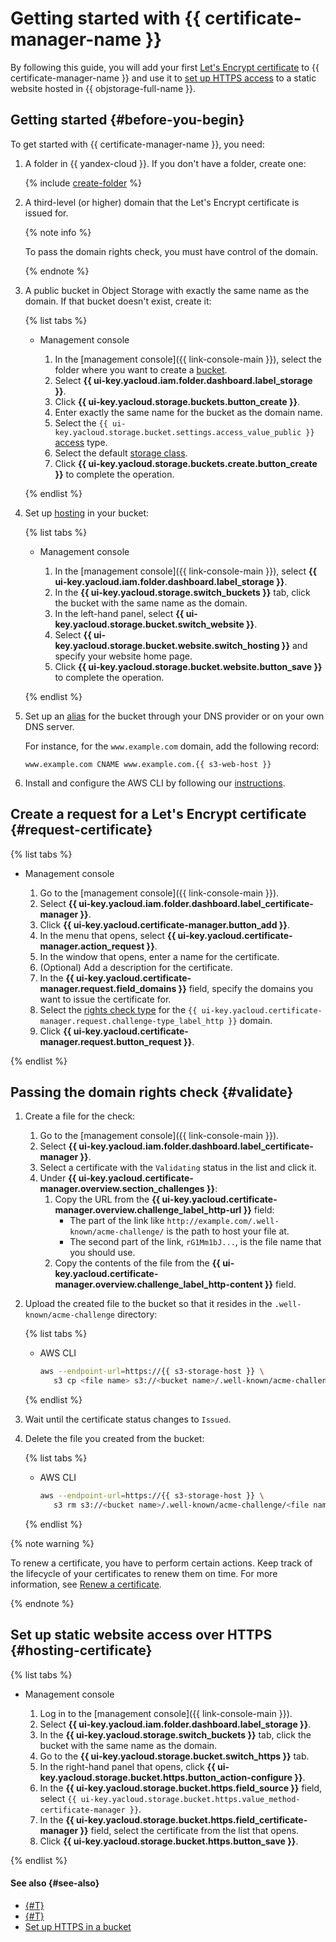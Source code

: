 # Getting started with {{ certificate-manager-name }}

By following this guide, you will add your first [Let's Encrypt certificate](../concepts/managed-certificate.md) to {{ certificate-manager-name }} and use it to [set up HTTPS access](../../storage/operations/hosting/certificate.md) to a static website hosted in {{ objstorage-full-name }}.

## Getting started {#before-you-begin}

To get started with {{ certificate-manager-name }}, you need:

1. A folder in {{ yandex-cloud }}. If you don't have a folder, create one:

   {% include [create-folder](../../_includes/create-folder.md) %}

1. A third-level (or higher) domain that the Let's Encrypt certificate is issued for.

   {% note info %}

   To pass the domain rights check, you must have control of the domain.

   {% endnote %}

1. A public bucket in Object Storage with exactly the same name as the domain. If that bucket doesn't exist, create it:

   {% list tabs %}

   - Management console

      1. In the [management console]({{ link-console-main }}), select the folder where you want to create a [bucket](../../storage/concepts/bucket.md).
      1. Select **{{ ui-key.yacloud.iam.folder.dashboard.label_storage }}**.
      1. Click **{{ ui-key.yacloud.storage.buckets.button_create }}**.
      1. Enter exactly the same name for the bucket as the domain name.
      1. Select the `{{ ui-key.yacloud.storage.bucket.settings.access_value_public }}` [access](../../storage/concepts/bucket.md#bucket-access) type.
      1. Select the default [storage class](../../storage/concepts/storage-class.md).
      1. Click **{{ ui-key.yacloud.storage.buckets.create.button_create }}** to complete the operation.

   {% endlist %}

1. Set up [hosting](../../storage/operations/hosting/setup.md) in your bucket:

   {% list tabs %}

   - Management console

      1. In the [management console]({{ link-console-main }}), select **{{ ui-key.yacloud.iam.folder.dashboard.label_storage }}**.
      1. In the **{{ ui-key.yacloud.storage.switch_buckets }}** tab, click the bucket with the same name as the domain.
      1. In the left-hand panel, select **{{ ui-key.yacloud.storage.bucket.switch_website }}**.
      1. Select **{{ ui-key.yacloud.storage.bucket.website.switch_hosting }}** and specify your website home page.
      1. Click **{{ ui-key.yacloud.storage.bucket.website.button_save }}** to complete the operation.

   {% endlist %}

1. Set up an [alias](../../storage/operations/hosting/own-domain.md) for the bucket through your DNS provider or on your own DNS server.

   For instance, for the `www.example.com` domain, add the following record:

   ```
   www.example.com CNAME www.example.com.{{ s3-web-host }}
   ```
1. Install and configure the AWS CLI by following our [instructions](../../storage/tools/aws-cli.md#before-you-begin).

## Create a request for a Let's Encrypt certificate {#request-certificate}

{% list tabs %}

- Management console

   1. Go to the [management console]({{ link-console-main }}).
   1. Select **{{ ui-key.yacloud.iam.folder.dashboard.label_certificate-manager }}**.
   1. Click **{{ ui-key.yacloud.certificate-manager.button_add }}**.
   1. In the menu that opens, select **{{ ui-key.yacloud.certificate-manager.action_request }}**.
   1. In the window that opens, enter a name for the certificate.
   1. (Optional) Add a description for the certificate.
   1. In the **{{ ui-key.yacloud.certificate-manager.request.field_domains }}** field, specify the domains you want to issue the certificate for.
   1. Select the [rights check type](../concepts/challenges.md) for the `{{ ui-key.yacloud.certificate-manager.request.challenge-type_label_http }}` domain.
   1. Click **{{ ui-key.yacloud.certificate-manager.request.button_request }}**.

{% endlist %}

## Passing the domain rights check {#validate}

1. Create a file for the check:
   1. Go to the [management console]({{ link-console-main }}).
   1. Select **{{ ui-key.yacloud.iam.folder.dashboard.label_certificate-manager }}**.
   1. Select a certificate with the `Validating` status in the list and click it.
   1. Under **{{ ui-key.yacloud.certificate-manager.overview.section_challenges }}**:
      1. Copy the URL from the **{{ ui-key.yacloud.certificate-manager.overview.challenge_label_http-url }}** field:
         * The part of the link like `http://example.com/.well-known/acme-challenge/` is the path to host your file at.
         * The second part of the link, `rG1Mm1bJ...`, is the file name that you should use.
      1. Copy the contents of the file from the **{{ ui-key.yacloud.certificate-manager.overview.challenge_label_http-content }}** field.
1. Upload the created file to the bucket so that it resides in the `.well-known/acme-challenge` directory:

   {% list tabs %}

   - AWS CLI

      ```bash
      aws --endpoint-url=https://{{ s3-storage-host }} \
         s3 cp <file name> s3://<bucket name>/.well-known/acme-challenge/<file name>
      ```

   {% endlist %}

1. Wait until the certificate status changes to `Issued`.
1. Delete the file you created from the bucket:

   {% list tabs %}

   - AWS CLI

      ```bash
      aws --endpoint-url=https://{{ s3-storage-host }} \
         s3 rm s3://<bucket name>/.well-known/acme-challenge/<file name>
      ```

   {% endlist %}


{% note warning %}

To renew a certificate, you have to perform certain actions. Keep track of the lifecycle of your certificates to renew them on time. For more information, see [Renew a certificate](../concepts/managed-certificate.md#renew).

{% endnote %}

## Set up static website access over HTTPS {#hosting-certificate}

{% list tabs %}

- Management console

   1. Log in to the [management console]({{ link-console-main }}).
   1. Select **{{ ui-key.yacloud.iam.folder.dashboard.label_storage }}**.
   1. In the **{{ ui-key.yacloud.storage.switch_buckets }}** tab, click the bucket with the same name as the domain.
   1. Go to the **{{ ui-key.yacloud.storage.bucket.switch_https }}** tab.
   1. In the right-hand panel that opens, click **{{ ui-key.yacloud.storage.bucket.https.button_action-configure }}**.
   1. In the **{{ ui-key.yacloud.storage.bucket.https.field_source }}** field, select `{{ ui-key.yacloud.storage.bucket.https.value_method-certificate-manager }}`.
   1. In the **{{ ui-key.yacloud.storage.bucket.https.field_certificate-manager }}** field, select the certificate from the list that opens.
   1. Click **{{ ui-key.yacloud.storage.bucket.https.button_save }}**.

{% endlist %}


#### See also {#see-also}

- [{#T}](../concepts/managed-certificate.md)
- [{#T}](../concepts/challenges.md)
- [Set up HTTPS in a bucket](../../storage/operations/hosting/certificate.md)
